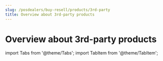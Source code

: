 ```yaml
---
slug: /posdealers/buy-resell/products/3rd-party
title: Overview about 3rd-party products
---
```


# Overview about 3rd-party products

import Tabs from '@theme/Tabs';
import TabItem from '@theme/TabItem';


<!-- 
import ThirdPartiesAT from '../_markets/at/buy-resell/products/_third-parties.mdx';
import ThirdPartiesFR from '../_markets/fr/buy-resell/products/_third-parties.mdx';
import ThirdPartiesDE from '../_markets/de/buy-resell/products/_third-parties.mdx';

<Tabs groupId="market">

  <TabItem value="AT" label="Austria">
    <ThirdPartiesAT />
  </TabItem>

  <TabItem value="FR" label="France">
    <ThirdPartiesFR />
  </TabItem>

  <TabItem value="DE" label="Germany">
    <ThirdPartiesDE />
  </TabItem>

</Tabs>
<br /> -->